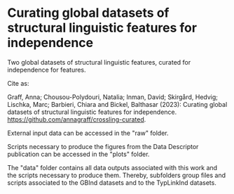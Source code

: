 # Curating global datasets of structural linguistic features for independence
Two global datasets of structural linguistic features, curated for independence for features.

Cite as:

Graff, Anna; Chousou-Polydouri, Natalia; Inman, David; Skirgård, Hedvig; Lischka, Marc; Barbieri, Chiara and Bickel, Balthasar (2023): Curating global datasets of structural linguistic features for independence. https://github.com/annagraff/crossling-curated.

External input data can be accessed in the "raw" folder.

Scripts necessary to produce the figures from the Data Descriptor publication can be accessed in the "plots" folder.

The "data" folder contains all data outputs associated with this work and the scripts necessary to produce them. Thereby, subfolders group files and scripts associated to the GBInd datasets and to the TypLinkInd datasets.